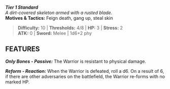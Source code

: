 ***Tier 1 Standard***  
*A dirt-covered skeleton armed with a rusted blade.*  
**Motives & Tactics:** Feign death, gang up, steal skin

> **Difficulty:** 10 | **Thresholds:** 4/8 | **HP:** 3 | **Stress:** 2  
> **ATK:** 0 | **Sword:** Melee | 1d6+2 phy  

## FEATURES

***Only Bones - Passive:*** The Warrior is resistant to physical damage.

***Reform - Reaction:*** When the Warrior is defeated, roll a d6. On a result of 6, if there are other adversaries on the battlefield, the Warrior re-forms with no marked HP.
